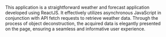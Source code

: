 This application is a straightforward weather and forecast application developed using ReactJS. It effectively utilizes asynchronous JavaScript in conjunction with API fetch requests to retrieve weather data. Through the process of object deconstruction, the acquired data is elegantly presented on the page, ensuring a seamless and informative user experience.